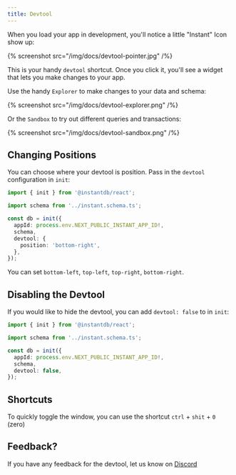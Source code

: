 ```yaml
---
title: Devtool
---
```


When you load your app in development, you'll notice a little "Instant" Icon show up:

{% screenshot src="/img/docs/devtool-pointer.jpg" /%}

This is your handy `devtool` shortcut. Once you click it, you'll see a widget that lets you make changes to your app.

Use the handy `Explorer` to make changes to your data and schema:

{% screenshot src="/img/docs/devtool-explorer.png" /%}

Or the `Sandbox` to try out different queries and transactions:

{% screenshot src="/img/docs/devtool-sandbox.png" /%}

## Changing Positions

You can choose where your devtool is position. Pass in the `devtool` configuration in `init`:

```typescript
import { init } from '@instantdb/react';

import schema from '../instant.schema.ts';

const db = init({
  appId: process.env.NEXT_PUBLIC_INSTANT_APP_ID!,
  schema,
  devtool: {
    position: 'bottom-right',
  },
});
```

You can set `bottom-left`, `top-left`, `top-right`, `bottom-right`.

## Disabling the Devtool

If you would like to hide the devtool, you can add `devtool: false` to in `init`:

```typescript
import { init } from '@instantdb/react';

import schema from '../instant.schema.ts';

const db = init({
  appId: process.env.NEXT_PUBLIC_INSTANT_APP_ID!,
  schema,
  devtool: false,
});
```

## Shortcuts

To quickly toggle the window, you can use the shortcut `ctrl` + `shit` + `0` (zero)

## Feedback?

If you have any feedback for the devtool, let us know on [Discord](https://discord.com/invite/VU53p7uQcE)
